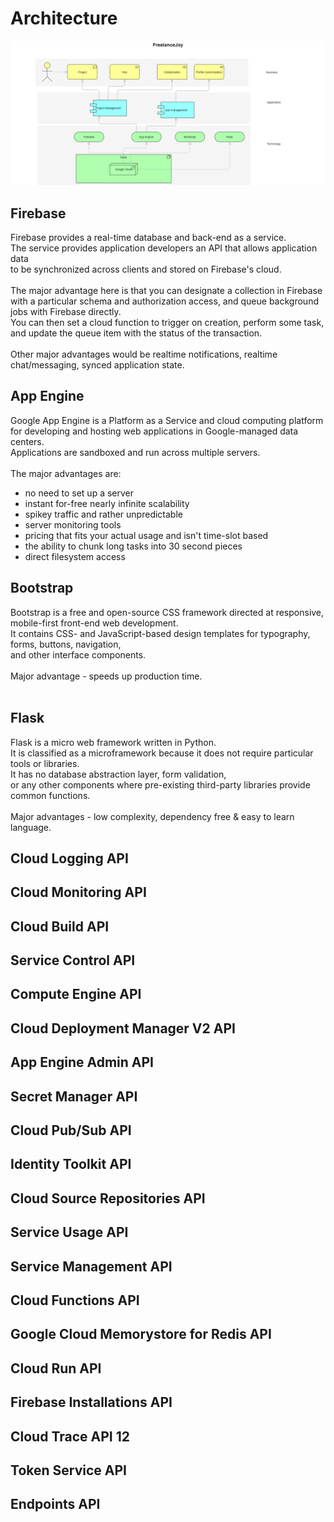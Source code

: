 # Architecture
[ ![](images/architecture.png) ](images/architecture.png)

## Firebase
Firebase provides a real-time database and back-end as a service.<br>
The service provides application developers an API that allows application data <br>
to be synchronized across clients and stored on Firebase's cloud.<br>
<br>
The major advantage here is that you can designate a collection in Firebase<br>
with a particular schema and authorization access, and queue background jobs with Firebase directly.<br>
You can then set a cloud function to trigger on creation, perform some task,<br>
and update the queue item with the status of the transaction.<br>
<br>
Other major advantages would be realtime notifications, realtime chat/messaging, synced application state.<br>

## App Engine
Google App Engine is a Platform as a Service and cloud computing platform<br>
for developing and hosting web applications in Google-managed data centers.<br>
Applications are sandboxed and run across multiple servers.<br>
<br>
The major advantages are:<br>
<ul>
    <li>no need to set up a server</li>
    <li>instant for-free nearly infinite scalability</li>
    <li>spikey traffic and rather unpredictable</li>
    <li>server monitoring tools</li>
    <li>pricing that fits your actual usage and isn't time-slot based</li>
    <li>the ability to chunk long tasks into 30 second pieces</li>
    <li>direct filesystem access</li>
</ul> 
 
## Bootstrap
Bootstrap is a free and open-source CSS framework directed at responsive,<br>
mobile-first front-end web development.<br>
It contains CSS- and JavaScript-based design templates for typography, forms, buttons, navigation,<br>
and other interface components.<br>
<br>
Major advantage - speeds up production time.<br>
<br>

## Flask
Flask is a micro web framework written in Python.<br>
It is classified as a microframework because it does not require particular tools or libraries.<br>
It has no database abstraction layer, form validation,<br>
or any other components where pre-existing third-party libraries provide common functions.<br>
<br>
Major advantages - low complexity, dependency free & easy to learn language.<br>

## Cloud Logging API							
## Cloud Monitoring API					
## Cloud Build API							
## Service Control API						
## Compute Engine API						
## Cloud Deployment Manager V2 API			
## App Engine Admin API					
## Secret Manager API						
## Cloud Pub/Sub API						
## Identity Toolkit API					
## Cloud Source Repositories API			
## Service Usage API						
## Service Management API					
## Cloud Functions API						
## Google Cloud Memorystore for Redis API	
## Cloud Run API							
## Firebase Installations API				
## Cloud Trace API	12						
## Token Service API						
## Endpoints API